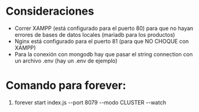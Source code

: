 # Consideraciones
- Correr XAMPP (está configurado para el puerto 80) para que no hayan errores de bases de datos locales (mariadb para los productos)
- Nginx está configurado para el puerto 81 (para que NO CHOQUE con XAMPP)
- Para la conexión con mongodb hay que pasar el string connection con un archivo .env (hay un .env de ejemplo)

# Comando para forever:
1. forever start index.js --port 8079 --modo CLUSTER --watch
